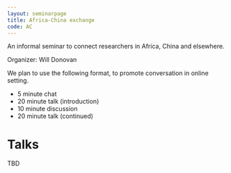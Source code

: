 ```yaml
---
layout: seminarpage
title: Africa-China exchange
code: AC
---
```


An informal seminar to connect researchers in Africa, China and elsewhere.

Organizer: Will Donovan

We plan to use the following format, to promote conversation in online setting.

* 5 minute chat
* 20 minute talk (introduction)
* 10 minute discussion
* 20 minute talk (continued)

# Talks

TBD
